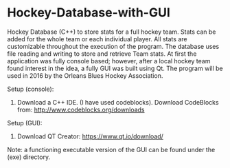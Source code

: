 # Hockey-Database-with-GUI
Hockey Database (C++) to store stats for a full hockey team. Stats can be added for the whole team or each individual player. All stats are customizable throughout the execution of the program. The database uses file reading and writing to store and retrieve Team stats. At first the application was fully console based; however, after a local hockey team found interest in the idea, a fully GUI was built using Qt. The program will be used in 2016 by the Orleans Blues Hockey Association. 

Setup (console): 
1. Download a C++ IDE. (I have used codeblocks). Download CodeBlocks from: http://www.codeblocks.org/downloads

Setup (GUI):
1. Download QT Creator: https://www.qt.io/download/

Note: a functioning executable version of the GUI can be found under the (exe) directory.


